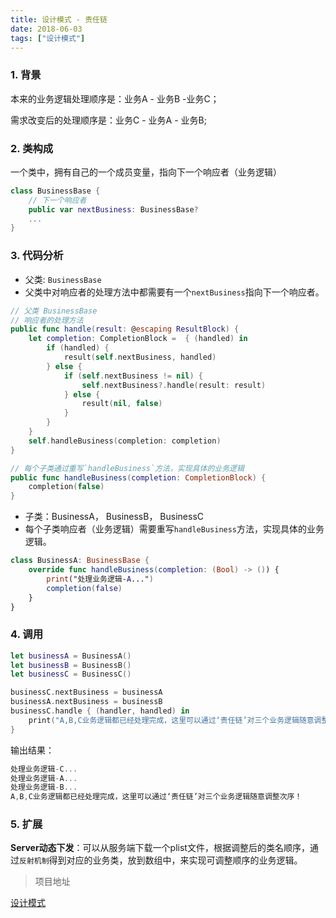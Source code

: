 ```yaml
---
title: 设计模式 - 责任链
date: 2018-06-03
tags: ["设计模式"]
---
```


### 1. 背景

本来的业务逻辑处理顺序是：业务A - 业务B -业务C；

需求改变后的处理顺序是：业务C - 业务A - 业务B;

### 2. 类构成

一个类中，拥有自己的一个成员变量，指向下一个响应者（业务逻辑）

```swift
class BusinessBase {
    // 下一个响应者
    public var nextBusiness: BusinessBase?
    ...
}
```

### 3. 代码分析

- 父类: `BusinessBase`
- 父类中对响应者的处理方法中都需要有一个`nextBusiness`指向下一个响应者。

```swift
// 父类 BusinessBase
// 响应者的处理方法
public func handle(result: @escaping ResultBlock) {
    let completion: CompletionBlock =  { (handled) in
        if (handled) {
            result(self.nextBusiness, handled)
        } else {
            if (self.nextBusiness != nil) {
                self.nextBusiness?.handle(result: result)
            } else {
                result(nil, false)
            }
        }
    }
    self.handleBusiness(completion: completion)
}

// 每个子类通过重写`handleBusiness`方法，实现具体的业务逻辑
public func handleBusiness(completion: CompletionBlock) {
    completion(false)
}
```

- 子类：BusinessA， BusinessB， BusinessC
- 每个子类响应者（业务逻辑）需要重写`handleBusiness`方法，实现具体的业务逻辑。

```swift
class BusinessA: BusinessBase {
    override func handleBusiness(completion: (Bool) -> ()) {
        print("处理业务逻辑-A...")
        completion(false)
    } 
}
```

### 4. 调用

```swift
let businessA = BusinessA()
let businessB = BusinessB()
let businessC = BusinessC()

businessC.nextBusiness = businessA
businessA.nextBusiness = businessB
businessC.handle { (handler, handled) in
    print("A,B,C业务逻辑都已经处理完成，这里可以通过‘责任链’对三个业务逻辑随意调整次序！")
}
```

输出结果：

```swift
处理业务逻辑-C...
处理业务逻辑-A...
处理业务逻辑-B...
A,B,C业务逻辑都已经处理完成，这里可以通过‘责任链’对三个业务逻辑随意调整次序！
```

### 5. 扩展

**Server动态下发**：可以从服务端下载一个plist文件，根据调整后的类名顺序，通过`反射机制`得到对应的业务类，放到数组中，来实现可调整顺序的业务逻辑。



> 项目地址

[设计模式]([https://github.com/ihuan/iOS-StudyDemo/tree/master/%E8%AE%BE%E8%AE%A1%E6%A8%A1%E5%BC%8F/DesignPattern](https://github.com/ihuan/iOS-StudyDemo/tree/master/设计模式/DesignPattern))